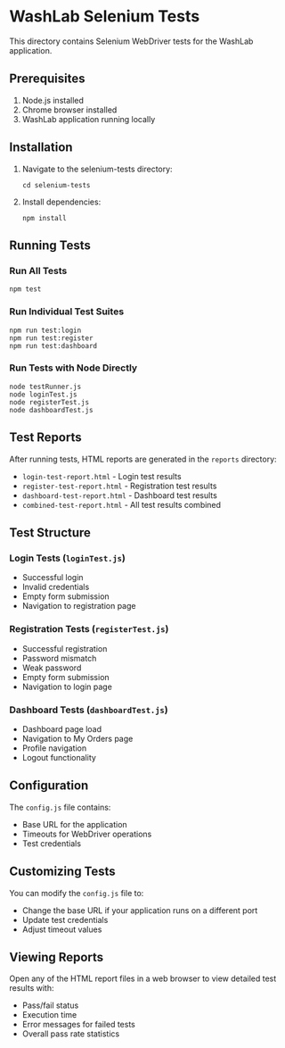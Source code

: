 # WashLab Selenium Tests

This directory contains Selenium WebDriver tests for the WashLab application.

## Prerequisites

1. Node.js installed
2. Chrome browser installed
3. WashLab application running locally

## Installation

1. Navigate to the selenium-tests directory:
   ```
   cd selenium-tests
   ```

2. Install dependencies:
   ```
   npm install
   ```

## Running Tests

### Run All Tests
```
npm test
```

### Run Individual Test Suites
```
npm run test:login
npm run test:register
npm run test:dashboard
```

### Run Tests with Node Directly
```
node testRunner.js
node loginTest.js
node registerTest.js
node dashboardTest.js
```

## Test Reports

After running tests, HTML reports are generated in the `reports` directory:
- `login-test-report.html` - Login test results
- `register-test-report.html` - Registration test results
- `dashboard-test-report.html` - Dashboard test results
- `combined-test-report.html` - All test results combined

## Test Structure

### Login Tests (`loginTest.js`)
- Successful login
- Invalid credentials
- Empty form submission
- Navigation to registration page

### Registration Tests (`registerTest.js`)
- Successful registration
- Password mismatch
- Weak password
- Empty form submission
- Navigation to login page

### Dashboard Tests (`dashboardTest.js`)
- Dashboard page load
- Navigation to My Orders page
- Profile navigation
- Logout functionality

## Configuration

The `config.js` file contains:
- Base URL for the application
- Timeouts for WebDriver operations
- Test credentials

## Customizing Tests

You can modify the `config.js` file to:
- Change the base URL if your application runs on a different port
- Update test credentials
- Adjust timeout values

## Viewing Reports

Open any of the HTML report files in a web browser to view detailed test results with:
- Pass/fail status
- Execution time
- Error messages for failed tests
- Overall pass rate statistics